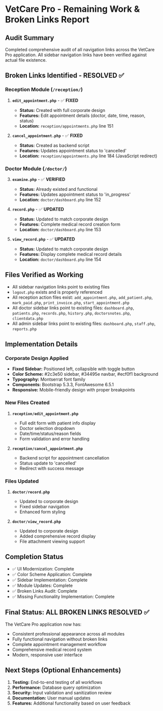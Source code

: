 # VetCare Pro - Remaining Work & Broken Links Report

## Audit Summary
Completed comprehensive audit of all navigation links across the VetCare Pro application. All sidebar navigation links have been verified against actual file existence.

## Broken Links Identified - RESOLVED ✅

### Reception Module (`/reception/`)
1. **`edit_appointment.php`** - ✅ **FIXED**
   - **Status:** Created with full corporate design
   - **Features:** Edit appointment details (doctor, date, time, reason, status)
   - **Location:** `reception/appointments.php` line 151

2. **`cancel_appointment.php`** - ✅ **FIXED**
   - **Status:** Created as backend script
   - **Features:** Updates appointment status to 'cancelled'
   - **Location:** `reception/appointments.php` line 184 (JavaScript redirect)

### Doctor Module (`/doctor/`)
3. **`examine.php`** - ✅ **VERIFIED**
   - **Status:** Already existed and functional
   - **Features:** Updates appointment status to 'in_progress'
   - **Location:** `doctor/dashboard.php` line 152

4. **`record.php`** - ✅ **UPDATED**
   - **Status:** Updated to match corporate design
   - **Features:** Complete medical record creation form
   - **Location:** `doctor/dashboard.php` line 153

5. **`view_record.php`** - ✅ **UPDATED**
   - **Status:** Updated to match corporate design
   - **Features:** Display complete medical record details
   - **Location:** `doctor/dashboard.php` line 154

## Files Verified as Working
- All sidebar navigation links point to existing files
- `logout.php` exists and is properly referenced
- All reception action files exist: `add_appointment.php`, `add_patient.php`, `mark_paid.php`, `print_invoice.php`, `start_appointment.php`
- All doctor sidebar links point to existing files: `dashboard.php`, `patients.php`, `records.php`, `history.php`, `doctorsnotes.php`, `clientdata.php`
- All admin sidebar links point to existing files: `dashboard.php`, `staff.php`, `reports.php`

## Implementation Details

### Corporate Design Applied
- **Fixed Sidebar:** Positioned left, collapsible with toggle button
- **Color Scheme:** #2c3e50 sidebar, #34495e navbar, #ecf0f1 background
- **Typography:** Montserrat font family
- **Components:** Bootstrap 5.3.3, FontAwesome 6.5.1
- **Responsive:** Mobile-friendly design with proper breakpoints

### New Files Created
1. **`reception/edit_appointment.php`**
   - Full edit form with patient info display
   - Doctor selection dropdown
   - Date/time/status/reason fields
   - Form validation and error handling

2. **`reception/cancel_appointment.php`**
   - Backend script for appointment cancellation
   - Status update to 'cancelled'
   - Redirect with success message

### Files Updated
1. **`doctor/record.php`**
   - Updated to corporate design
   - Fixed sidebar navigation
   - Enhanced form styling

2. **`doctor/view_record.php`**
   - Updated to corporate design
   - Added comprehensive record display
   - File attachment viewing support

## Completion Status
- ✅ UI Modernization: Complete
- ✅ Color Scheme Application: Complete
- ✅ Sidebar Implementation: Complete
- ✅ Module Updates: Complete
- ✅ Broken Links Audit: Complete
- ✅ Missing Functionality Implementation: Complete

## Final Status: ALL BROKEN LINKS RESOLVED ✅

The VetCare Pro application now has:
- Consistent professional appearance across all modules
- Fully functional navigation without broken links
- Complete appointment management workflow
- Comprehensive medical record system
- Modern, responsive user interface

## Next Steps (Optional Enhancements)
1. **Testing:** End-to-end testing of all workflows
2. **Performance:** Database query optimization
3. **Security:** Input validation and sanitization review
4. **Documentation:** User manual updates
5. **Features:** Additional functionality based on user feedback